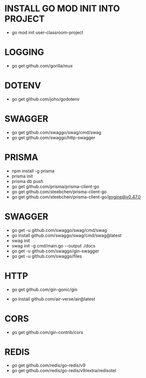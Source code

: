 # INSTALL GO MOD INIT INTO PROJECT
- go mod init user-classroom-project

# LOGGING
- go get github.com/gorilla/mux

# DOTENV
- go get github.com/joho/godotenv

# SWAGGER
- go get github.com/swaggo/swag/cmd/swag
- go get github.com/swaggo/http-swagger

# PRISMA
- npm install -g prisma
- prisma init
- prisma db push
- go get github.com/prisma/prisma-client-go
- go get github.com/steebchen/prisma-client-go
- go get github.com/steebchen/prisma-client-go/engine@v0.47.0

# SWAGGER
- go get -u github.com/swaggo/swag/cmd/swag
- go install github.com/swaggo/swag/cmd/swag@latest
- swag init
- swag init -g cmd/main.go --output ./docs
- go get -u github.com/swaggo/gin-swagger
- go get -u github.com/swaggo/files

# HTTP
- go get github.com/gin-gonic/gin

- go install github.com/air-verse/air@latest

# CORS
- go get github.com/gin-contrib/cors

# REDIS
- go get github.com/redis/go-redis/v9
- go get github.com/redis/go-redis/v9/extra/redisotel